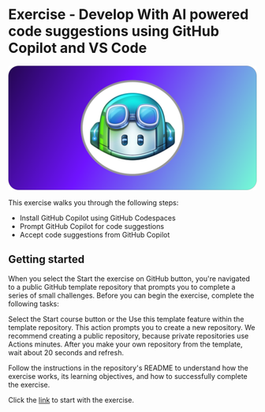 # Exercise - Develop With AI powered code suggestions using GitHub Copilot and VS Code

<kbd>
  <img src="https://github.com/MinenhleNkosi/Everything-Git-Github/blob/main/6.%20Github%20Copilot.md/images/4.png?raw=true" height="auto" width="auto" />
</kbd>

This exercise walks you through the following steps:
* Install GitHub Copilot using GitHub Codespaces
* Prompt GitHub Copilot for code suggestions
* Accept code suggestions from GitHub Copilot

## Getting started
When you select the Start the exercise on GitHub button, you're navigated to a public GitHub template repository that prompts you to complete a series of small challenges. Before you can begin the exercise, complete the following tasks:

Select the Start course button or the Use this template feature within the template repository. This action prompts you to create a new repository. We recommend creating a public repository, because private repositories use Actions minutes. After you make your own repository from the template, wait about 20 seconds and refresh.

Follow the instructions in the repository's README to understand how the exercise works, its learning objectives, and how to successfully complete the exercise.

Click the [link](https://github.com/skills/copilot-codespaces-vscode) to start with the exercise.



